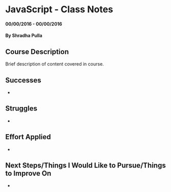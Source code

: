 # JavaScript - Class Notes

#### 00/00/2016 - 00/00/2016

#### By Shradha Pulla

## Course Description

Brief description of content covered in course.

## Successes
*

## Struggles
*

## Effort Applied
*

## Next Steps/Things I Would Like to Pursue/Things to Improve On
*

